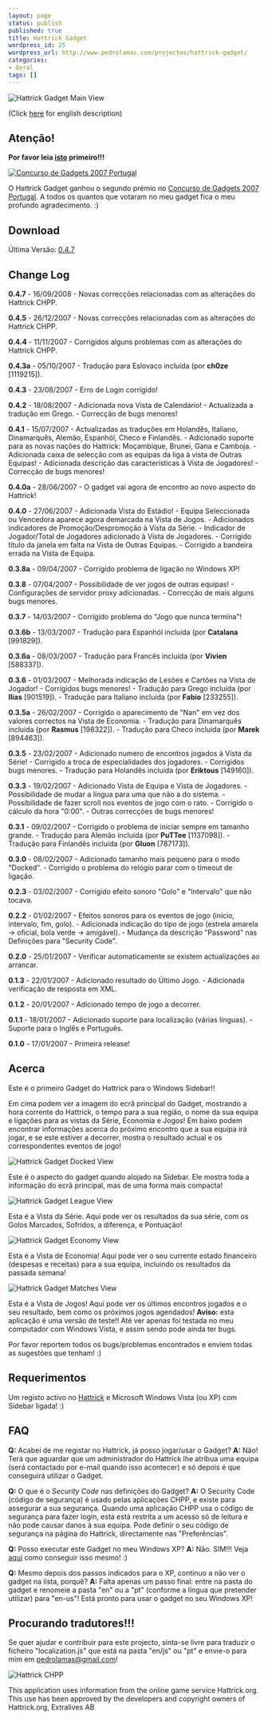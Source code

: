 ```yaml
---
layout: page
status: publish
published: true
title: Hattrick Gadget
wordpress_id: 25
wordpress_url: http://www.pedrolamas.com/projectos/hattrick-gadget/
categories:
- Geral
tags: []
---
```

![Hattrick Gadget Main View](/wp-content/uploads/2007/12/hattrickmain.png)

(Click [here](/projectos/hattrick-gadget-en/) for english description)

Atenção!
--------

**Por favor leia [isto](/2009/11/05/hattrick-gadget-r-i-p/) primeiro!!!**

[![Concurso de Gadgets 2007 Portugal](/wp-content/uploads/2007/12/gadgetcompetition.jpg)](http://www.gadgetcompetition.com.pt)

O Hattrick Gadget ganhou o segundo prémio no [Concurso de Gadgets 2007 Portugal](http://www.gadgetcompetition.com.pt/pt/pt/GadgetDetail.aspx?g=920887d5-0e41-4e09-97b7-36d85af1598d). A todos os quantos que votaram no meu gadget fica o meu profundo agradecimento. :)

Download
--------

Última Versão: [0.4.7](/hattrick.aspx?download)

Change Log
----------

**0.4.7** - 16/09/2008 - Novas correcções relacionadas com as alterações do Hattrick CHPP.

**0.4.5** - 26/12/2007 - Novas correcções relacionadas com as alterações do Hattrick CHPP.

**0.4.4** - 11/11/2007 - Corrigidos alguns problemas com as alterações do Hattrick CHPP.

**0.4.3a** - 05/10/2007 - Tradução para Eslovaco incluída (por **ch0ze** [1119215]).

**0.4.3** - 23/08/2007 - Erro de Login corrigido!

**0.4.2** - 18/08/2007 - Adicionada nova Vista de Calendário! - Actualizada a tradução em Grego. - Correcção de bugs menores!

**0.4.1** - 15/07/2007 - Actualizadas as traduções em Holandês, Italiano, Dinamarquês, Alemão, Espanhól, Checo e Finlandês. - Adicionado suporte para as novas nações do Hattrick: Moçambique, Brunei, Gana e Camboja. - Adicionada caixa de selecção com as equipas da liga à vista de Outras Equipas! - Adicionada descrição das características à Vista de Jogadores! - Correcção de bugs menores!

**0.4.0a** - 28/06/2007 - O gadget vai agora de encontro ao novo aspecto do Hattrick!

**0.4.0** - 27/06/2007 - Adicionada Vista do Estádio! - Equipa Seleccionada ou Vencedora aparece agora demarcada na Vista de Jogos. - Adicionados indicadores de Promoção/Despromoção à Vista da Série. - Indicador de Jogador/Total de Jogadores adicionado à Vista de Jogadores. - Corrigido título da janela em falta na Vista de Outras Equipas. - Corrigido a bandeira errada na Vista de Equipa.

**0.3.8a** - 09/04/2007 - Corrigido problema de ligação no Windows XP!

**0.3.8** - 07/04/2007 - Possibilidade de ver jogos de outras equipas! - Configurações de servidor proxy adicionadas. - Correcção de mais alguns bugs menores.

**0.3.7** - 14/03/2007 - Corrigido problema do "Jogo que nunca termina"!

**0.3.6b** - 13/03/2007 - Tradução para Espanhól incluída (por **Catalana** [991829]).

**0.3.6a** - 08/03/2007 - Tradução para Francês incluída (por **Vivien** [588337]).

**0.3.6** - 01/03/2007 - Melhorada indicação de Lesões e Cartões na Vista de Jogador! - Corrigidos bugs menores! - Tradução para Grego incluída (por **Ilias** [901519]). - Tradução para Italiano incluída (por **Fabio** [233255]).

**0.3.5a** - 26/02/2007 - Corrigido o aparecimento de "Nan" em vez dos valores correctos na Vista de Economia. - Tradução para Dinamarquês incluida (por **Rasmus** [198322]). - Tradução para Checo incluida (por **Marek** [894463]).

**0.3.5** - 23/02/2007 - Adicionado numero de encontros jogados à Vista da Série! - Corrigido a troca de especialidades dos jogadores. - Corrigidos bugs menores. - Tradução para Holandês incluída (por **Eriktous** [149160]).

**0.3.3** - 19/02/2007 - Adicionado Vista de Equipa e Vista de Jogadores. - Possibilidade de mudar a língua para uma que não a do sistema. - Possibilidade de fazer scroll nos eventos de jogo com o rato. - Corrigido o cálculo da hora "0:00". - Outras correcções de bugs menores!

**0.3.1** - 09/02/2007 - Corrigido o problema de iniciar sempre em tamanho grande. - Tradução para Alemão incluída (por **PuTTee** [1137098]). - Tradução para Finlandês incluída (por **Gluon** [787173]).

**0.3.0** - 08/02/2007 - Adicionado tamanho mais pequeno para o modo "Docked". - Corrigido o problema do relógio parar com o timeout de ligação.

**0.2.3** - 03/02/2007 - Corrigido efeito sonoro "Golo" e "Intervalo" que não tocava.

**0.2.2** - 01/02/2007 - Efeitos sonoros para os eventos de jogo (início, intervalo, fim, golo). - Adicionada indicação do tipo de jogo (estrela amarela -\> oficial, bola verde -\> amigável). - Mudança da descrição "Password" nas Definições para "Security Code".

**0.2.0** - 25/01/2007 - Verificar automaticamente se existem actualizações ao arrancar.

**0.1.3** - 22/01/2007 - Adicionado resultado do Último Jogo. - Adicionada verificação de resposta em XML.

**0.1.2** - 20/01/2007 - Adicionado tempo de jogo a decorrer.

**0.1.1** - 18/01/2007 - Adicionado suporte para localização (várias línguas). - Suporte para o Inglês e Português.

**0.1.0** - 17/01/2007 - Primeira release!

Acerca
------

Este é o primeiro Gadget do Hattrick para o Windows Sidebar!!

Em cima podem ver a imagem do ecrã principal do Gadget, mostrando a hora corrente do Hattrick, o tempo para a sua região, o nome da sua equipa e ligações para as vistas da Série, Economia e Jogos! Em baixo podem encontrar informações acerca do próximo encontro que a sua equipa irá jogar, e se este estiver a decorrer, mostra o resultado actual e os correspondentes eventos de jogo!

![Hattrick Gadget Docked View](/wp-content/uploads/2007/12/hattrickdocked.png)

Este é o aspecto do gadget quando alojado na Sidebar. Ele mostra toda a informação do ecrã principal, mas de uma forma mais compacta!

![Hattrick Gadget League View](/wp-content/uploads/2007/12/hattrickleague.png)

Esta é a Vista da Série. Aqui pode ver os resultados da sua série, com os Golos Marcados, Sofridos, a diferença, e Pontuação!

![Hattrick Gadget Economy View](/wp-content/uploads/2007/12/hattrickeconomy.png)

Esta é a Vista de Economia! Aqui pode ver o seu currente estado financeiro (despesas e receitas) para a sua equipa, incluindo os resultados da passada semana!

![Hattrick Gadget Matches View](/wp-content/uploads/2007/12/hattrickmatches.png)

Esta é a Vista de Jogos! Aqui pode ver os últimos encontros jogados e o seu resultado, bem como os próximos jogos agendados! **Aviso:** esta aplicação é uma versão de teste!! Até ver apenas foi testada no meu computador com Windows Vista, e assim sendo pode ainda ter bugs.

Por favor reportem todos os bugs/problemas encontrados e enviem todas as sugestões que tenham! :)

Requerimentos
-------------

Um registo activo no [Hattrick](http://www.hattrick.org/) e Microsoft Windows Vista (ou XP) com Sidebar ligada! :)

FAQ
---

**Q:** Acabei de me registar no Hattrick, já posso jogar/usar o Gadget? **A:** Não! Terá que aguardar que um administrador do Hattrick lhe atribua uma equipa (será contactado por e-mail quando isso acontecer) e só depois é que conseguirá utilizar o Gadget.

**Q:** O que é o *Security Code* nas definições do Gadget? **A:** O Security Code (código de segurança) é usado pelas aplicações CHPP, e existe para assegurar a sua segurança. Quando uma aplicação CHPP usa o código de segurança para fazer login, esta está restrita a um acesso só de leitura e não pode causar danos à sua equipa. Pode definir o seu código de segurança na página do Hattrick, directamente nas "Preferências".

**Q:** Posso executar este Gadget no meu Windows XP? **A:** Não. SIM!!! Veja [aqui](http://www.deskmod.com.br/21/dicas-e-tutoriais/sidebar-do-vista-no-windows-xp/) como conseguir isso mesmo! :)

**Q:** Mesmo depois dos passos indicados para o XP, continuo a não ver o gadget na lista, porquê? **A:** Falta apenas um passo final: entre na pasta do gadget e renomeie a pasta "en" ou a "pt" (conforme a língua que pretender utilizar) para "en-us"! Está pronto para usar o gadget no seu Windows XP!

Procurando tradutores!!!
------------------------

Se quer ajudar e contribuir para este projecto, sinta-se livre para traduzir o ficheiro "localization.js" que está na pasta "en/js" ou "pt" e envie-o para mim em [pedrolamas@gmail.com](mailto:pedrolamas@gmail.com)!

![Hattrick CHPP](/wp-content/uploads/2007/12/hattrickchpp.png)

This application uses information from the online game service Hattrick.org. This use has been approved by the developers and copyright owners of Hattrick.org, Extralives AB
